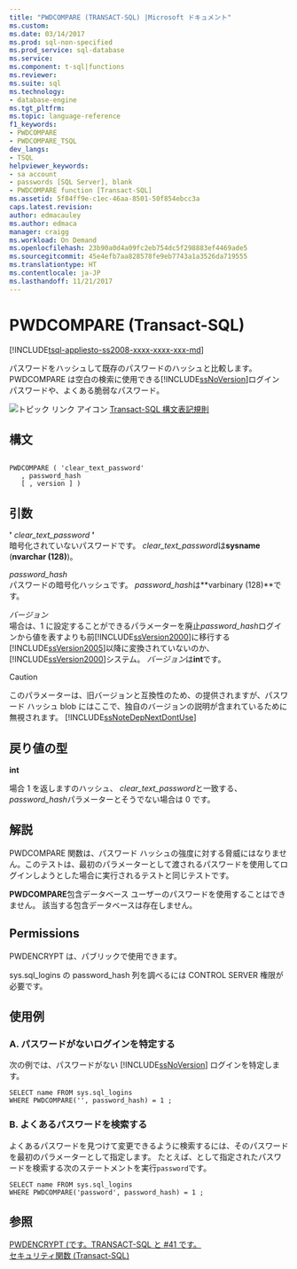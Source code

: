 ```yaml
---
title: "PWDCOMPARE (TRANSACT-SQL) |Microsoft ドキュメント"
ms.custom: 
ms.date: 03/14/2017
ms.prod: sql-non-specified
ms.prod_service: sql-database
ms.service: 
ms.component: t-sql|functions
ms.reviewer: 
ms.suite: sql
ms.technology:
- database-engine
ms.tgt_pltfrm: 
ms.topic: language-reference
f1_keywords:
- PWDCOMPARE
- PWDCOMPARE_TSQL
dev_langs:
- TSQL
helpviewer_keywords:
- sa account
- passwords [SQL Server], blank
- PWDCOMPARE function [Transact-SQL]
ms.assetid: 5f84ff9e-c1ec-46aa-8501-50f854ebcc3a
caps.latest.revision: 
author: edmacauley
ms.author: edmaca
manager: craigg
ms.workload: On Demand
ms.openlocfilehash: 23b90a0d4a09fc2eb754dc5f298883ef4469ade5
ms.sourcegitcommit: 45e4efb7aa828578fe9eb7743a1a3526da719555
ms.translationtype: HT
ms.contentlocale: ja-JP
ms.lasthandoff: 11/21/2017
---
```

# <a name="pwdcompare-transact-sql"></a>PWDCOMPARE (Transact-SQL)
[!INCLUDE[tsql-appliesto-ss2008-xxxx-xxxx-xxx-md](../../includes/tsql-appliesto-ss2008-xxxx-xxxx-xxx-md.md)]

  パスワードをハッシュして既存のパスワードのハッシュと比較します。 PWDCOMPARE は空白の検索に使用できる[!INCLUDE[ssNoVersion](../../includes/ssnoversion-md.md)]ログイン パスワードや、よくある脆弱なパスワード。  
  
 ![トピック リンク アイコン](../../database-engine/configure-windows/media/topic-link.gif "トピック リンク アイコン") [Transact-SQL 構文表記規則](../../t-sql/language-elements/transact-sql-syntax-conventions-transact-sql.md)  
  
## <a name="syntax"></a>構文  
  
```  
  
PWDCOMPARE ( 'clear_text_password'  
   , password_hash   
   [ , version ] )  
```  
  
## <a name="arguments"></a>引数  
 **'** *clear_text_password* **'**  
 暗号化されていないパスワードです。 *clear_text_password*は**sysname** (**nvarchar (128)**)。  
  
 *password_hash*  
 パスワードの暗号化ハッシュです。 *password_hash*は**varbinary (128)**です。  
  
 *バージョン*  
 場合は、1 に設定することができるパラメーターを廃止*password_hash*ログインから値を表すよりも前[!INCLUDE[ssVersion2000](../../includes/ssversion2000-md.md)]に移行する[!INCLUDE[ssVersion2005](../../includes/ssversion2005-md.md)]以降に変換されていないのか、[!INCLUDE[ssVersion2000](../../includes/ssversion2000-md.md)]システム。 *バージョン*は**int**です。  
  
> [!CAUTION]  
>  このパラメーターは、旧バージョンと互換性のため、の提供されますが、パスワード ハッシュ blob にはここで、独自のバージョンの説明が含まれているために無視されます。 [!INCLUDE[ssNoteDepNextDontUse](../../includes/ssnotedepnextdontuse-md.md)]  
  
## <a name="return-types"></a>戻り値の型  
 **int**  
  
 場合 1 を返しますのハッシュ、 *clear_text_password*と一致する、 *password_hash*パラメーターとそうでない場合は 0 です。  
  
## <a name="remarks"></a>解説  
 PWDCOMPARE 関数は、パスワード ハッシュの強度に対する脅威にはなりません。このテストは、最初のパラメーターとして渡されるパスワードを使用してログインしようとした場合に実行されるテストと同じテストです。  
  
 **PWDCOMPARE**包含データベース ユーザーのパスワードを使用することはできません。 該当する包含データベースは存在しません。  
  
## <a name="permissions"></a>Permissions  
 PWDENCRYPT は、パブリックで使用できます。  
  
 sys.sql_logins の password_hash 列を調べるには CONTROL SERVER 権限が必要です。  
  
## <a name="examples"></a>使用例  
  
### <a name="a-identifying-logins-that-have-no-passwords"></a>A. パスワードがないログインを特定する  
 次の例では、パスワードがない [!INCLUDE[ssNoVersion](../../includes/ssnoversion-md.md)] ログインを特定します。  
  
```  
SELECT name FROM sys.sql_logins   
WHERE PWDCOMPARE('', password_hash) = 1 ;  
```  
  
### <a name="b-searching-for-common-passwords"></a>B. よくあるパスワードを検索する  
 よくあるパスワードを見つけて変更できるように検索するには、そのパスワードを最初のパラメーターとして指定します。 たとえば、として指定されたパスワードを検索する次のステートメントを実行`password`です。  
  
```  
SELECT name FROM sys.sql_logins   
WHERE PWDCOMPARE('password', password_hash) = 1 ;  
```  
  
## <a name="see-also"></a>参照  
 [PWDENCRYPT &#40;です。TRANSACT-SQL と #41 です。](../../t-sql/functions/pwdencrypt-transact-sql.md)   
 [セキュリティ関数 &#40;Transact-SQL&#41;](../../t-sql/functions/security-functions-transact-sql.md)  
  
  
